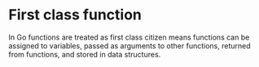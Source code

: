 # First class function

In Go functions are treated as first class citizen means functions can be assigned to variables, passed as arguments to other functions, returned from functions, and stored in data structures.